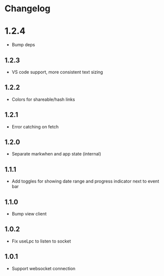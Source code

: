 # Changelog

# 1.2.4

- Bump deps

## 1.2.3

- VS code support, more consistent text sizing

## 1.2.2

- Colors for shareable/hash links

## 1.2.1

- Error catching on fetch

## 1.2.0
- Separate markwhen and app state (internal)

## 1.1.1
- Add toggles for showing date range and progress indicator next to event bar

## 1.1.0
- Bump view client

## 1.0.2
- Fix useLpc to listen to socket

## 1.0.1
- Support websocket connection